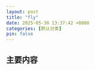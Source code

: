```yaml
---
layout: post
title: "fly"
date: 2025-05-30 13:37:42 +0800
categories: [默认分类]
pin: false
---
```


## 主要内容
<!-- 开始编写您的内容 -->

